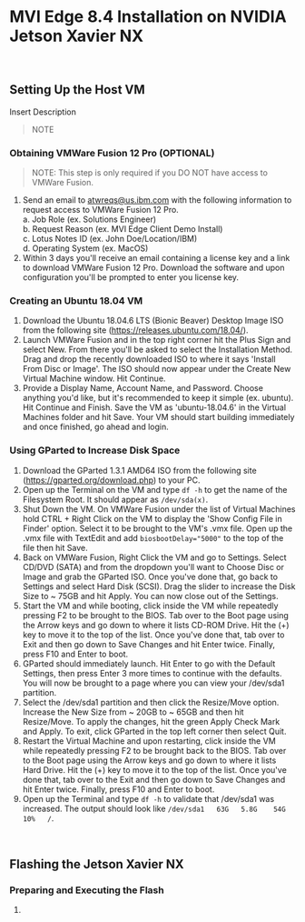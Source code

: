 # MVI Edge 8.4 Installation on NVIDIA Jetson Xavier NX

</br>

## Setting Up the Host VM
Insert Description
> NOTE

### Obtaining VMWare Fusion 12 Pro (OPTIONAL)
> NOTE: This step is only required if you DO NOT have access to VMWare Fusion.
  1. Send an email to atwreqs@us.ibm.com with the following information to request access to VMWare Fusion 12 Pro.</br>
    a. Job Role (ex. Solutions Engineer)</br>
    b. Request Reason (ex. MVI Edge Client Demo Install)</br> 
    c. Lotus Notes ID (ex. John Doe/Location/IBM)</br>
    d. Operating System (ex. MacOS)</br>
  2. Within 3 days you'll receive an email containing a license key and a link to download VMWare Fusion 12 Pro. Download the software and upon configuration you'll be prompted to enter you license key. 

### Creating an Ubuntu 18.04 VM
  1. Download the Ubuntu 18.04.6 LTS (Bionic Beaver) Desktop Image ISO from the following site (https://releases.ubuntu.com/18.04/).
  2. Launch VMWare Fusion and in the top right corner hit the Plus Sign and select New. From there you'll be asked to select the Installation Method. Drag and drop the recently downloaded ISO to where it says 'Install From Disc or Image'. The ISO should now appear under the Create New Virtual Machine window. Hit Continue.
  3. Provide a Display Name, Account Name, and Password. Choose anything you'd like, but it's recommended to keep it simple (ex. ubuntu). Hit Continue and Finish. Save the VM as 'ubuntu-18.04.6' in the Virtual Machines folder and hit Save. Your VM should start building immediately and once finished, go ahead and login.     

### Using GParted to Increase Disk Space
  1. Download the GParted 1.3.1 AMD64 ISO from the following site (https://gparted.org/download.php) to your PC.
  2. Open up the Terminal on the VM and type `df -h` to get the name of the Filesystem Root. It should appear as `/dev/sda(x)`. 
  3. Shut Down the VM. On VMWare Fusion under the list of Virtual Machines hold CTRL + Right Click on the VM to display the 'Show Config File in Finder' option. Select it to be brought to the VM's .vmx file. Open up the .vmx file with TextEdit and add `biosbootDelay="5000"` to the top of the file then hit Save.
  4. Back on VMWare Fusion, Right Click the VM and go to Settings. Select CD/DVD (SATA) and from the dropdown you'll want to Choose Disc or Image and grab the GParted ISO. Once you've done that, go back to Settings and select Hard Disk (SCSI). Drag the slider to increase the Disk Size to ~ 75GB and hit Apply. You can now close out of the Settings. 
  5. Start the VM and while booting, click inside the VM while repeatedly pressing F2 to be brought to the BIOS. Tab over to the Boot page using the Arrow keys and go down to where it lists CD-ROM Drive. Hit the (+) key to move it to the top of the list. Once you've done that, tab over to Exit and then go down to Save Changes and hit Enter twice. Finally, press F10 and Enter to boot.
  6. GParted should immediately launch. Hit Enter to go with the Default Settings, then press Enter 3 more times to continue with the defaults. You will now be brought to a page where you can view your /dev/sda1 partition. 
  7. Select the /dev/sda1 partition and then click the Resize/Move option. Increase the New Size from ~ 20GB to ~ 65GB and then hit Resize/Move. To apply the changes, hit the green Apply Check Mark and Apply. To exit, click GParted in the top left corner then select Quit. 
  8. Restart the Virtual Machine and upon restarting, click inside the VM while repeatedly pressing F2 to be brought back to the BIOS. Tab over to the Boot page using the Arrow keys and go down to where it lists Hard Drive. Hit the (+) key to move it to the top of the list. Once you've done that, tab over to the Exit and then go down to Save Changes and hit Enter twice. Finally, press F10 and Enter to boot.
  9. Open up the Terminal and type `df -h` to validate that /dev/sda1 was increased. The output should look like `/dev/sda1   63G   5.8G    54G   10%   /`. 

</br>

## Flashing the Jetson Xavier NX

### Preparing and Executing the Flash
  1. 
